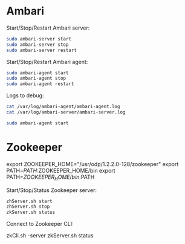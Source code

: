 
# Ambari

Start/Stop/Restart Ambari server:

```sh
sudo ambari-server start
sudo ambari-server stop
sudo ambari-server restart
```

Start/Stop/Restart Ambari agent:

```sh
sudo ambari-agent start
sudo ambari-agent stop
sudo ambari-agent restart
```

Logs to debug:

```sh
cat /var/log/ambari-agent/ambari-agent.log
cat /var/log/ambari-server/ambari-server.log
```

```sh
sudo ambari-agent start
```
# Zookeeper

export ZOOKEEPER_HOME="/usr/odp/1.2.2.0-128/zookeeper"
export PATH=$PATH:$ZOOKEEPER_HOME/bin
export PATH=$ZOOKEEPER_HOME/bin:$PATH

Start/Stop/Status Zookeeper server:

```sh
zhServer.sh start 
zhServer.sh stop
zkServer.sh status
```

Connect to Zookeeper CLI:

zkCli.sh -server 
zkServer.sh status

